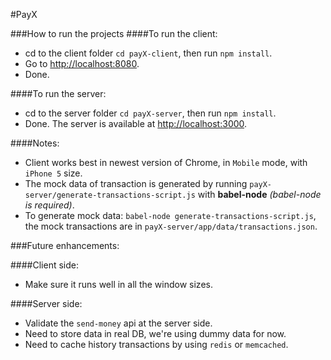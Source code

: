 #PayX

###How to run the projects
####To run the client:
- cd to the client folder `cd payX-client`, then run `npm install`.
- Go to [http://localhost:8080](http://localhost:8080).
- Done.

####To run the server:
- cd to the server folder `cd payX-server`, then run `npm install`.
- Done. The server is available at [http://localhost:3000](http://localhost:3000).

####Notes:
- Client works best in newest version of Chrome, in `Mobile` mode, with `iPhone 5` size.
- The mock data of transaction is generated by running `payX-server/generate-transactions-script.js` with **babel-node** *(babel-node is required)*.
- To generate mock data: `babel-node generate-transactions-script.js`, the mock transactions are in `payX-server/app/data/transactions.json`.

###Future enhancements:

####Client side:
- Make sure it runs well in all the window sizes.

####Server side:
- Validate the `send-money` api at the server side.
- Need to store data in real DB, we're using dummy data for now.
- Need to cache history transactions by using `redis` or `memcached`.
